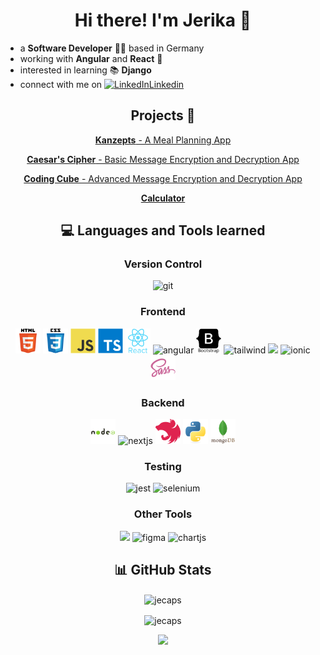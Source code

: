 <div align="center">
<h1 align="center">Hi there! I'm Jerika 👋</h1>

  <ul align="left">
    <li>a <strong>Software Developer</strong> 👩‍💻 based in Germany</li>
    <li>working with <strong>Angular</strong> and <strong>React</strong> 🔧</li>
    <li>interested in learning 📚 <strong>Django</strong></li>
    <li>connect with me on <a href='https://www.linkedin.com/in/jekanz'><img width="16px" alt="LinkedIn" src="https://user-images.githubusercontent.com/75478893/207784158-3605d252-ed66-46c7-a8a1-f0f45fd9b344.svg">Linkedin</a></li>
  </ul>
  
  <h2>Projects 🔨</h2>
  <p><a href="https://github.com/jecaps/Kanzepts"><strong>Kanzepts</strong> - A Meal Planning App</a></p>
  <p><a href="https://github.com/jecaps/caesars-cipher"><strong>Caesar's Cipher</strong> - Basic Message Encryption and Decryption App</a></p>
  <p><a href="https://github.com/jecaps/coding-cube"><strong>Coding Cube</strong> - Advanced Message Encryption and Decryption App</a></p>
  <p><a href="https://github.com/jecaps/calculator"><strong>Calculator</strong></a></p>
  
  <h2>💻 Languages and Tools learned</h2>
  
  <h3>Version Control</h3>
  <img src="https://www.vectorlogo.zone/logos/git-scm/git-scm-icon.svg" alt="git" width="40" height="40"/>
  
  <h3>Frontend</h3>
  <img src="https://raw.githubusercontent.com/devicons/devicon/master/icons/html5/html5-original-wordmark.svg" alt="html5" width="40" height="40"/>
  <img src="https://raw.githubusercontent.com/devicons/devicon/master/icons/css3/css3-original-wordmark.svg" alt="css3" width="40" height="40"/>
  <img src="https://raw.githubusercontent.com/devicons/devicon/master/icons/javascript/javascript-original.svg" alt="javascript" width="40" height="40"/>
  <img src="https://raw.githubusercontent.com/devicons/devicon/master/icons/typescript/typescript-original.svg" alt="typescript" width="40" height="40"/>
  <img src="https://raw.githubusercontent.com/devicons/devicon/master/icons/react/react-original-wordmark.svg" alt="react" width="40" height="40"/>
  <img src="https://angular.io/assets/images/logos/angular/angular.svg" alt="angular" width="40" height="40"/> </a> 
  <img src="https://raw.githubusercontent.com/devicons/devicon/master/icons/bootstrap/bootstrap-plain-wordmark.svg" alt="bootstrap" width="40" height="40"/>
  <img src="https://www.vectorlogo.zone/logos/tailwindcss/tailwindcss-icon.svg" alt="tailwind" width="40" height="40"/>
  <img src="https://img.shields.io/badge/styled--components-DB7093?style=for-the-badge&logo=styled-components&logoColor=white" />
  <img src="https://upload.wikimedia.org/wikipedia/commons/d/d1/Ionic_Logo.svg" alt="ionic" width="40" height="40"/>
  <img src="https://raw.githubusercontent.com/devicons/devicon/master/icons/sass/sass-original.svg" alt="sass" width="40" height="40"/>
  
  <h3>Backend</h3>
  <img src="https://raw.githubusercontent.com/devicons/devicon/master/icons/nodejs/nodejs-original-wordmark.svg" alt="nodejs" width="40" height="40"/>
  <img src="https://cdn.worldvectorlogo.com/logos/nextjs-2.svg" alt="nextjs" width="40" height="40"/> 
  <img src="https://raw.githubusercontent.com/devicons/devicon/master/icons/nestjs/nestjs-plain.svg" alt="nestjs" width="40" height="40"/>
  <img src="https://raw.githubusercontent.com/devicons/devicon/master/icons/python/python-original.svg" alt="python" width="40" height="40"/>  
  <img src="https://raw.githubusercontent.com/devicons/devicon/master/icons/mongodb/mongodb-original-wordmark.svg" alt="mongodb" width="40" height="40"/> 

  <h3>Testing</h3>
  <img src="https://www.vectorlogo.zone/logos/jestjsio/jestjsio-icon.svg" alt="jest" width="40" height="40"/>
  <img src="https://raw.githubusercontent.com/detain/svg-logos/780f25886640cef088af994181646db2f6b1a3f8/svg/selenium-logo.svg" alt="selenium" width="40" height="40"/>

  <h3>Other Tools</h3>
  <img src="https://img.shields.io/badge/vercel-%23000000.svg?style=for-the-badge&logo=vercel&logoColor=white">
  <img src="https://www.vectorlogo.zone/logos/figma/figma-icon.svg" alt="figma" width="40" height="40"/>
  <img src="https://www.chartjs.org/media/logo-title.svg" alt="chartjs" width="40" height="40"/>  
  
  <h2>📊 GitHub Stats</h2>
  <p><img align="center" src="https://github-readme-stats.vercel.app/api/top-langs?username=jecaps&show_icons=true&locale=en&layout=compact" alt="jecaps" />   </p>

  <p><img align="center" src="https://github-readme-streak-stats.herokuapp.com/?user=jecaps&" alt="jecaps" /></p>
  
  <picture>
<source 
  srcset="https://github-readme-stats.vercel.app/api?username=jecaps&show_icons=true&theme=dark"
  media="(prefers-color-scheme: dark)"
/>
<source
  srcset="https://github-readme-stats.vercel.app/api?username=jecaps&show_icons=true"
  media="(prefers-color-scheme: light), (prefers-color-scheme: no-preference)"
/>
<img src="https://github-readme-stats.vercel.app/api?username=jecaps&show_icons=true" />
</picture>
</div>
